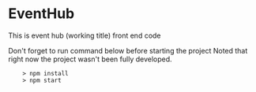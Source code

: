 # EventHub

This is event hub (working title) front end code

Don't forget to run command below before starting the project
Noted that right now the project wasn't been fully developed.

```
	> npm install
	> npm start
```
